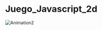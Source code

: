 # Juego_Javascript_2d



![Animation2](https://github.com/user-attachments/assets/9a8fc04b-f38f-4209-a036-147dbc17489c)
